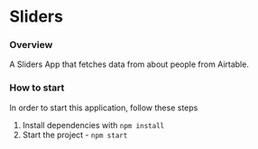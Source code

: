 # Sliders

### Overview
A Sliders App that fetches data from about people from Airtable.

### How to start

In order to start this application, follow these steps

1. Install dependencies with `npm install`
2. Start the project - `npm start`